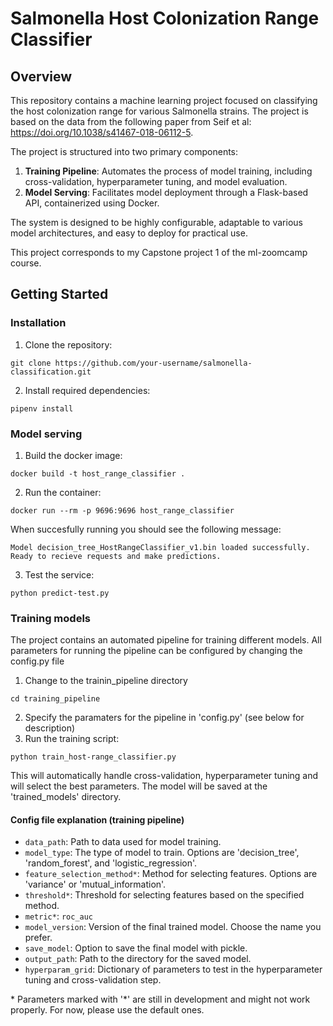 # Salmonella Host Colonization Range Classifier

## Overview
This repository contains a machine learning project focused on classifying the host colonization range for various Salmonella strains. 
The project is based on the data from the following paper from Seif et al: https://doi.org/10.1038/s41467-018-06112-5. 

The project is structured into two primary components:

1. **Training Pipeline**: Automates the process of model training, including cross-validation, hyperparameter tuning, and model evaluation.
2. **Model Serving**: Facilitates model deployment through a Flask-based API, containerized using Docker.

The system is designed to be highly configurable, adaptable to various model architectures, and easy to deploy for practical use.

This project corresponds to my Capstone project 1 of the ml-zoomcamp course.

## Getting Started

### Installation
1. Clone the repository:
```
git clone https://github.com/your-username/salmonella-classification.git
```

2. Install required dependencies:
```
pipenv install
```
### Model serving

1. Build the docker image:
```
docker build -t host_range_classifier .
```
2. Run the container:
```
docker run --rm -p 9696:9696 host_range_classifier
```
When succesfully running you should see the following message:
```
Model decision_tree_HostRangeClassifier_v1.bin loaded successfully. Ready to recieve requests and make predictions.
```
3. Test the service:
```
python predict-test.py
```

### Training models
The project contains an automated pipeline for training different models.
All parameters for running the pipeline can be configured by changing the config.py file

1. Change to the trainin_pipeline directory
```
cd training_pipeline
```
2. Specify the paramaters for the pipeline in 'config.py' (see below for description)
3. Run the training script:
```
python train_host-range_classifier.py
```
This will automatically handle cross-validation, hyperparameter tuning and will select the best parameters. The model will be saved at the 'trained_models' directory.

#### Config file explanation (training pipeline)

- `data_path`: Path to data used for model training.
- `model_type`: The type of model to train. Options are 'decision_tree', 'random_forest', and 'logistic_regression'.
- `feature_selection_method*`: Method for selecting features. Options are 'variance' or 'mutual_information'.
- `threshold*`: Threshold for selecting features based on the specified method.
- `metric*`: `roc_auc`
- `model_version`: Version of the final trained model. Choose the name you prefer.
- `save_model`: Option to save the final model with pickle.
- `output_path`: Path to the directory for the saved model.
- `hyperparam_grid`: Dictionary of parameters to test in the hyperparameter tuning and cross-validation step.

\* Parameters marked with '*' are still in development and might not work properly. For now, please use the default ones.

